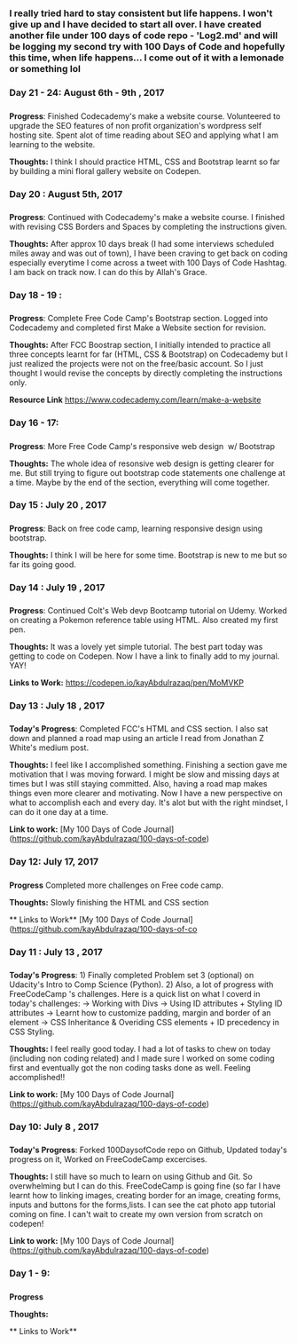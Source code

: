 ### I really tried hard to stay consistent but life happens. I won't give up and I have decided to start all over. I have created another file under 100 days of code repo - 'Log2.md' and will be logging my second try with 100 Days of Code and hopefully this time, when life happens... I come out of it with a lemonade or something lol
##### 

### Day 21 - 24: August 6th - 9th , 2017
##### 
**Progress**: Finished Codecademy's make a website course. Volunteered to upgrade the SEO features of non profit organization's wordpress self hosting site. Spent alot of time reading about SEO and applying what I am learning to the website.  

**Thoughts:** I think I should practice HTML, CSS and Bootstrap learnt so far by building a mini floral gallery website on Codepen.  


### Day 20 : August 5th, 2017
##### 
**Progress**: Continued with Codecademy's make a website course. I finished with revising CSS Borders and Spaces by completing the instructions given.  

**Thoughts:** After approx 10 days break (I had some interviews scheduled miles away and was out of town), I have been craving to get back on coding especially everytime I come across a tweet with 100 Days of Code Hashtag. I am back on track now. I can do this by Allah's Grace. 


### Day 18 - 19 :  
##### 
**Progress**: Complete Free Code Camp's Bootstrap section. Logged into Codecademy and completed first Make a Website section for revision. 

**Thoughts:** After FCC Boostrap section, I initially intended to practice all three concepts learnt for far (HTML, CSS & Bootstrap) on Codecademy but I just realized  the projects were not on the free/basic account. So I just thought I would revise the concepts by directly completing the instructions only. 

**Resource Link** https://www.codecademy.com/learn/make-a-website

### Day 16 - 17:  
##### 
**Progress**: More  Free Code Camp's responsive web design  w/ Bootstrap

**Thoughts:** The whole idea of resonsive web design is getting clearer for me. But still trying to figure out bootstrap code statements one challenge at a time. Maybe by the end of the section, everything will come together.

### Day 15 : July 20  , 2017 
##### 
**Progress**: Back on free code camp, learning responsive design using bootstrap. 

**Thoughts:** I think I will be here for some time. Bootstrap is new to me but so far its going good. 

### Day 14 : July 19  , 2017 
##### 
**Progress**: Continued Colt's Web devp Bootcamp tutorial on Udemy. Worked on creating a Pokemon reference table using HTML. Also created my first pen. 

**Thoughts:** It was a lovely yet simple tutorial. The best part today was getting to code on Codepen. Now I have a link to finally add to my journal. YAY!

**Links to Work:**  https://codepen.io/kayAbdulrazaq/pen/MoMVKP

### Day 13 : July 18  , 2017 
##### 

**Today's Progress**:  Completed FCC's HTML and CSS section. I also sat down and planned a road map using an article I read from Jonathan Z White's medium post.

**Thoughts:**  I feel like I accomplished something. Finishing a section gave me motivation that I was moving forward. I might be slow and missing days at times but I was still staying committed. Also, having a road map makes things even more clearer and motivating. Now I have a new perspective on what to accomplish each and every day. It's alot but with the right mindset, I can do it one day at a time. 

**Link to work:** [My 100 Days of Code Journal] (https://github.com/kayAbdulrazaq/100-days-of-code)


### Day 12: July 17, 2017
#####

**Progress**  Completed more challenges on Free code camp.  

**Thoughts:** Slowly finishing the HTML and CSS section 

** Links to Work**  [My 100 Days of Code Journal] (https://github.com/kayAbdulrazaq/100-days-of-co
 

### Day 11 : July 13  , 2017 
##### 

**Today's Progress**: 1) Finally completed Problem set 3 (optional) on Udacity's Intro to Comp Science (Python). 
2) Also, a lot of progress with FreeCodeCamp 's challenges. Here is a quick list on what I coverd in today's challenges: 
-> Working with Divs
-> Using ID attributes + Styling ID attributes 
-> Learnt how to customize padding, margin and  border of an element 
-> CSS Inheritance & Overiding CSS elements + ID precedency in CSS Styling. 

**Thoughts:** I feel really good today. I had a lot of tasks to chew on today (including non coding related) and I made sure I worked on some coding first and eventually got the non coding tasks done as well. Feeling accomplished!! 

**Link to work:** [My 100 Days of Code Journal] (https://github.com/kayAbdulrazaq/100-days-of-code)


### Day 10: July 8 , 2017 
##### 

**Today's Progress**: Forked 100DaysofCode repo on Github, Updated today's progress on it, Worked on FreeCodeCamp excercises.

**Thoughts:** I still have so much to learn on using Github and Git. So overwhelming but I can do this. FreeCodeCamp is going fine (so far I have learnt how to linking images, creating border for an image, creating forms, inputs and buttons for the forms,lists. I can see the cat photo app tutorial coming on fine. I can't wait to create my own version from scratch on codepen! 

**Link to work:** [My 100 Days of Code Journal] (https://github.com/kayAbdulrazaq/100-days-of-code)

### Day 1 - 9: 
#####

**Progress** 

**Thoughts:**

** Links to Work** 











